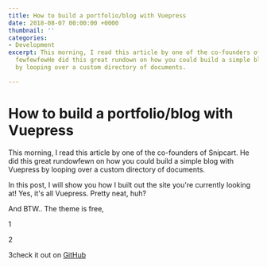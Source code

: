 ```yaml
---
title: How to build a portfolio/blog with Vuepress
date: 2018-08-07 00:00:00 +0000
thumbnail: ''
categories:
- Development
excerpt: This morning, I read this article by one of the co-founders of Snipcart.
  fewfewfewHe did this great rundown on how you could build a simple blog with Vuepress
  by looping over a custom directory of documents.

---
```

# How to build a portfolio/blog with Vuepress

This morning, I read this article by one of the co-founders of Snipcart. He did this great rundowfewn on how you could build a simple blog with Vuepress by looping over a custom directory of documents.

In this post, I will show you how I built out the site you're currently looking at! Yes, it's all Vuepress. Pretty neat, huh?

And BTW.. The theme is free, 

1

2

3check it out on [GitHub](https://github.com)
